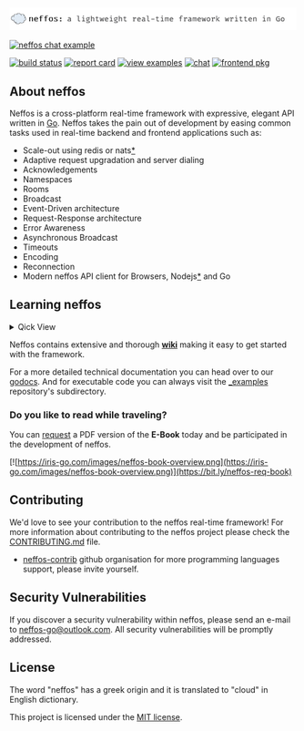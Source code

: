 <img src="gh_logo.png" />

[![neffos chat example](https://github.com/neffos-contrib/bootstrap-chat/raw/master/screenshot.png)](https://github.com/neffos-contrib/bootstrap-chat)

[![build status](https://img.shields.io/github/workflow/status/kataras/neffos/CI/master?style=for-the-badge)](https://github.com/kataras/neffos/actions) [![report card](https://img.shields.io/badge/report%20card-a%2B-ff3333.svg?style=for-the-badge)](https://goreportcard.com/report/github.com/kataras/neffos)<!--[![godocs](https://img.shields.io/badge/go-%20docs-488AC7.svg?style=for-the-badge)](https://godoc.org/github.com/kataras/neffos)--> [![view examples](https://img.shields.io/badge/learn%20by-examples-0077b3.svg?style=for-the-badge)](https://github.com/kataras/neffos/tree/master/_examples) [![chat](https://img.shields.io/gitter/room/neffos-framework/community.svg?color=blue&logo=gitter&style=for-the-badge)](https://gitter.im/neffos-framework/community) [![frontend pkg](https://img.shields.io/badge/JS%20-client-BDB76B.svg?style=for-the-badge)](https://github.com/kataras/neffos.js)

## About neffos

Neffos is a cross-platform real-time framework with expressive, elegant API written in [Go](https://golang.org). Neffos takes the pain out of development by easing common tasks used in real-time backend and frontend applications such as:

- Scale-out using redis or nats[*](_examples/scale-out)
- Adaptive request upgradation and server dialing
- Acknowledgements
- Namespaces
- Rooms
- Broadcast
- Event-Driven architecture
- Request-Response architecture
- Error Awareness
- Asynchronous Broadcast
- Timeouts
- Encoding
- Reconnection
- Modern neffos API client for Browsers, Nodejs[*](https://github.com/kataras/neffos.js) and Go

## Learning neffos

<details>
<summary>Qick View</summary>

## Server

```go
import (
    // [...]
    "github.com/kataras/neffos"
    "github.com/kataras/neffos/gorilla"
)

func runServer() {
    events := make(neffos.Namespaces)
    events.On("/v1", "workday", func(ns *neffos.NSConn, msg neffos.Message) error {
        date := string(msg.Body)

        t, err := time.Parse("01-02-2006", date)
        if err != nil {
            if n := ns.Conn.Increment("tries"); n >= 3 && n%3 == 0 {
                // Return custom error text to the client.
                return fmt.Errorf("Why not try this one? 06-24-2019")
            } else if n >= 6 && n%2 == 0 {
                // Fire the "notify" client event.
                ns.Emit("notify", []byte("What are you doing?"))
            }
            // Return the parse error back to the client.
            return err
        }

        weekday := t.Weekday()

        if weekday == time.Saturday || weekday == time.Sunday {
            return neffos.Reply([]byte("day off"))
        }

        // Reply back to the client.
        responseText := fmt.Sprintf("it's %s, do your job.", weekday)
        return neffos.Reply([]byte(responseText))
    })

    websocketServer := neffos.New(gorilla.DefaultUpgrader, events)

    // Fire the "/v1:notify" event to all clients after server's 1 minute.
    time.AfterFunc(1*time.Minute, func() {
        websocketServer.Broadcast(nil, neffos.Message{
            Namespace: "/v1",
            Event:     "notify",
            Body:      []byte("server is up and running for 1 minute"),
        })
    })

    router := http.NewServeMux()
    router.Handle("/", websocketServer)

    log.Println("Serving websockets on localhost:8080")
    log.Fatal(http.ListenAndServe(":8080", router))
}
```

## Go Client

```go
func runClient() {
    ctx := context.TODO()
    events := make(neffos.Namespaces)
    events.On("/v1", "notify", func(c *neffos.NSConn, msg neffos.Message) error {
        log.Printf("Server says: %s\n", string(msg.Body))
        return nil
    })

    // Connect to the server.
    client, err := neffos.Dial(ctx,
        gorilla.DefaultDialer,
        "ws://localhost:8080",
        events)
    if err != nil {
        panic(err)
    }

    // Connect to a namespace.
    c, err := client.Connect(ctx, "/v1")
    if err != nil {
        panic(err)
    }

    fmt.Println("Please specify a date of format: mm-dd-yyyy")

    for {
        fmt.Print(">> ")
        var date string
        fmt.Scanf("%s", &date)

        // Send to the server and wait reply to this message.
        response, err := c.Ask(ctx, "workday", []byte(date))
        if err != nil {
            if neffos.IsCloseError(err) {
                // Check if the error is a close signal,
                // or make use of the `<- client.NotifyClose`
                // read-only channel instead.
                break
            }

            // >> 13-29-2019
            // error received: parsing time "13-29-2019": month out of range
            fmt.Printf("error received: %v\n", err)
            continue
        }

        // >> 06-29-2019
        // it's a day off!
        //
        // >> 06-24-2019
        // it's Monday, do your job.
        fmt.Println(string(response.Body))
    }
}
```

## Javascript Client

Navigate to: <https://github.com/kataras/neffos.js>

</details>

Neffos contains extensive and thorough **[wiki](https://github.com/kataras/neffos/wiki)** making it easy to get started with the framework.

For a more detailed technical documentation you can head over to our [godocs](https://godoc.org/github.com/kataras/neffos). And for executable code you can always visit the [_examples](_examples/) repository's subdirectory.

### Do you like to read while traveling?

You can [request](https://bit.ly/neffos-req-book) a PDF version of the **E-Book** today and be participated in the development of neffos.

[![https://iris-go.com/images/neffos-book-overview.png](https://iris-go.com/images/neffos-book-overview.png)](https://bit.ly/neffos-req-book)

## Contributing

We'd love to see your contribution to the neffos real-time framework! For more information about contributing to the neffos project please check the [CONTRIBUTING.md](CONTRIBUTING.md) file.

- [neffos-contrib](https://github.com/neffos-contrib) github organisation for more programming languages support, please invite yourself.

## Security Vulnerabilities

If you discover a security vulnerability within neffos, please send an e-mail to [neffos-go@outlook.com](mailto:neffos-go@outlook.com). All security vulnerabilities will be promptly addressed.

## License

The word "neffos" has a greek origin and it is translated to "cloud" in English dictionary.

This project is licensed under the [MIT license](https://opensource.org/licenses/MIT).
<!-- [![FOSSA Status](https://app.fossa.io/api/projects/git%2Bgithub.com%2Fkataras%2Fneffos.svg?type=large)](https://app.fossa.io/projects/git%2Bgithub.com%2Fkataras%2Fneffos?ref=badge_large) -->
